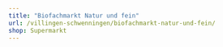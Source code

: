 ```yaml
---
title: "Biofachmarkt Natur und fein"
url: /villingen-schwenningen/biofachmarkt-natur-und-fein/
shop: Supermarkt
---
```

